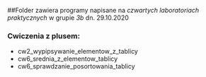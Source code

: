 ##Folder zawiera programy napisane na _czwartych laboratoriach praktycznych_ w grupie _3b_ dn. 29.10.2020
### Cwiczenia z plusem:

- cw2_wypipsywanie_elementow_z_tablicy
- cw6_srednia_z_elementow_tablicy
- cw6_sprawdzanie_posortowania_tablicy